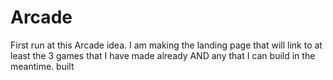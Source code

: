 # Arcade
First run at this Arcade idea. I am making the landing page that will link to at least the 3 games that I have made already AND any that I can build in the meantime. built 
